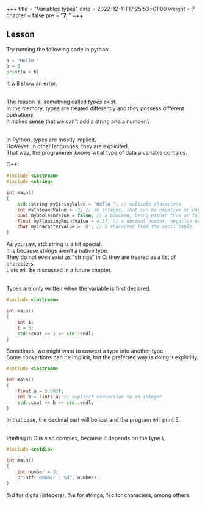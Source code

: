 +++
title = "Variables types"
date = 2022-12-11T17:25:53+01:00
weight = 7
chapter = false
pre = "<b>7. </b>"
+++

## Lesson

Try running the following code in python:
```python
a = "Hello "
b = 3
print(a + b)
```
It will show an error.

\
The reason is, something called *types* exist.\
In the memory, types are treated differently and they possess different operations.\
It makes sense that we can't add a string and a number.\

\
In Python, types are mostly implicit.\
However, in other languages, they are explicited.\
That way, the programmer *knows* what type of data a variable contains.

C++:
```cpp
#include <iostream>
#include <string>

int main()
{
    std::string myStringValue = "Hello "; // multiple characters
    int myIntegerValue = -3; // an integer, that can be negative or positive
    bool myBooleanValue = false; // a boolean, being either true or false
    float myFloatingPointValue = 4.3f; // a decimal number, negative or positive 
    char myCharacterValue = 'o'; // a character from the ascii table 
}
```

As you saw, std::string is a bit special.\
It is because strings aren't a native type.\
They do not even exist as "strings" in C: they are treated as a list of characters.\
Lists will be discussed in a future chapter.

\
Types are only written when the variable is first declared.

```cpp
#include <iostream>

int main()
{
    int i;
    i = 5;
    std::cout << i << std::endl;
}
```

Sometimes, we might want to convert a type into another type.\
Some convertions can be implicit, but the preferred way is doing it explicitly.

```cpp
#include <iostream>

int main()
{
    float a = 5.983f;
    int b = (int) a; // explicit conversion to an integer
    std::cout << b << std::endl;
}
```

In that case, the decimal part will be lost and the program will print 5.

\
Printing in C is also complex, because it depends on the type.\
```C
#include <cstdio>

int main()
{
    int number = 3;
    printf("Number : %d", number);
}
```

%d for digits (integers), %s for strings, %c for characters, among others.